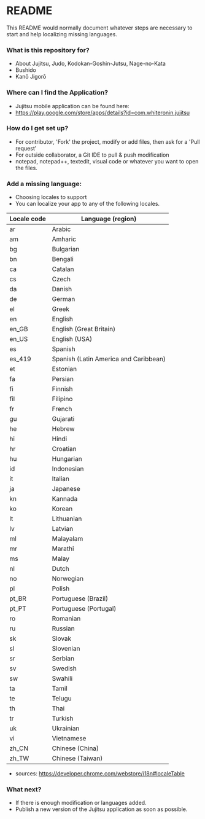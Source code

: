 # README #

This README would normally document whatever steps are necessary to start and help localizing missing languages.

### What is this repository for? ###

* About Jujitsu, Judo, Kodokan-Goshin-Jutsu, Nage-no-Kata
* Bushido
* Kanō Jigorō

### Where can I find the Application? ###

* Jujitsu mobile application can be found here:
* https://play.google.com/store/apps/details?id=com.whiteronin.jujitsu

### How do I get set up? ###

* For contributor, 'Fork' the project, modify or add files, then ask for a 'Pull request'
* For outside collaborator, a Git IDE to pull & push modification
* notepad, notepad++, textedit, visual code or whatever you want to open the files.

### Add a missing language: ###

* Choosing locales to support
* You can localize your app to any of the following locales.

Locale code | Language (region)
------------|------------------
ar | Arabic
am | Amharic
bg | Bulgarian
bn | Bengali
ca | Catalan
cs | Czech
da | Danish
de | German
el | Greek
en | English
en_GB | English (Great Britain)
en_US | English (USA)
es | Spanish
es_419 | Spanish (Latin America and Caribbean)
et | Estonian
fa | Persian
fi | Finnish
fil | Filipino
fr | French
gu | Gujarati
he | Hebrew
hi | Hindi
hr | Croatian
hu | Hungarian
id | Indonesian
it | Italian
ja | Japanese
kn | Kannada
ko | Korean
lt | Lithuanian
lv | Latvian
ml | Malayalam
mr | Marathi
ms | Malay
nl | Dutch
no | Norwegian
pl | Polish
pt_BR | Portuguese (Brazil)
pt_PT | Portuguese (Portugal)
ro | Romanian
ru | Russian
sk | Slovak
sl | Slovenian
sr | Serbian
sv | Swedish
sw | Swahili
ta | Tamil
te | Telugu
th | Thai
tr | Turkish
uk | Ukrainian
vi | Vietnamese
zh_CN | Chinese (China)
zh_TW | Chinese (Taiwan)

* sources: https://developer.chrome.com/webstore/i18n#localeTable

### What next? ###

* If there is enough modification or languages added.
* Publish a new version of the Jujitsu application as soon as possible.
